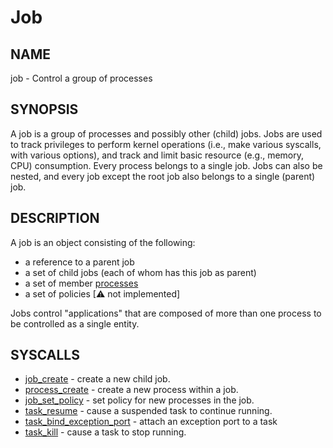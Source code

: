 # Job

## NAME

job - Control a group of processes

## SYNOPSIS

A job is a group of processes and possibly other (child) jobs. Jobs are used to
track privileges to perform kernel operations (i.e., make various syscalls,
with various options), and track and limit basic resource (e.g., memory, CPU)
consumption. Every process belongs to a single job. Jobs can also be nested,
and every job except the root job also belongs to a single (parent) job.

## DESCRIPTION

A job is an object consisting of the following:
+ a reference to a parent job
+ a set of child jobs (each of whom has this job as parent)
+ a set of member [processes](process.md)
+ a set of policies [⚠ not implemented]

Jobs control "applications" that are composed of more than one process to be
controlled as a single entity.

## SYSCALLS

+ [job_create](../syscalls/job_create.md) - create a new child job.
+ [process_create](../syscalls/process_create.md) - create a new process
  within a job.
+ [job_set_policy](../syscalls/job_set_policy.md) - set policy for
  new processes in the job.
+ [task_resume](../syscalls/task_resume.md) - cause a suspended task to
  continue running.
+ [task_bind_exception_port](../syscalls/task_bind_exception_port.md) -
  attach an exception port to a task
+ [task_kill](../syscalls/task_kill.md) - cause a task to stop running.
